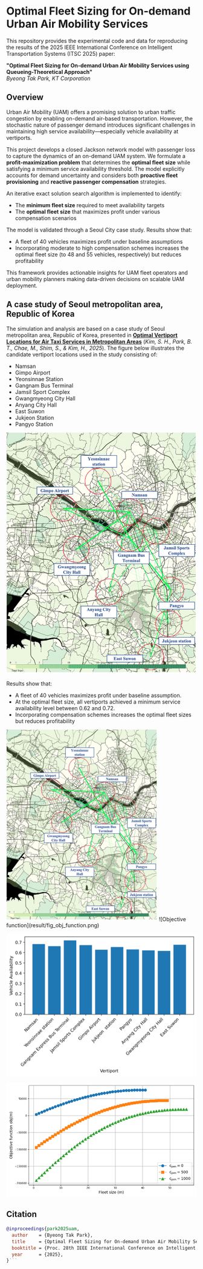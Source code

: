 # Optimal Fleet Sizing for On-demand Urban Air Mobility Services 

This repository provides the experimental code and data for reproducing the results of the 2025 IEEE International Conference on Intelligent Transportation Systems (ITSC 2025) paper:

**"Optimal Fleet Sizing for On-demand Urban Air Mobility Services using Queueing-Theoretical Approach"**  
*Byeong Tak Park, KT Corporation*


## Overview

Urban Air Mobility (UAM) offers a promising solution to urban traffic congestion by enabling on-demand air-based transportation. However, the stochastic nature of passenger demand introduces significant challenges in maintaining high service availability—especially vehicle availability at vertiports.

This project develops a closed Jackson network model with passenger loss to capture the dynamics of an on-demand UAM system. We formulate a **profit-maximization problem** that determines the **optimal fleet size** while satisfying a minimum service availability threshold. The model explicitly accounts for demand uncertainty and considers both **proactive fleet provisioning** and **reactive passenger compensation** strategies.

An iterative exact solution search algorithm is implemented to identify:
- The **minimum fleet size** required to meet availability targets
- The **optimal fleet size** that maximizes profit under various compensation scenarios

The model is validated through a Seoul City case study. Results show that:
- A fleet of 40 vehicles maximizes profit under baseline assumptions
- Incorporating moderate to high compensation schemes increases the optimal fleet size (to 48 and 55 vehicles, respectively) but reduces profitability

This framework provides actionable insights for UAM fleet operators and urban mobility planners making data-driven decisions on scalable UAM deployment.

## A case study of Seoul metropolitan area, Republic of Korea

The simulation and analysis are based on a case study of Seoul metropolitan area, Republic of Korea, presented in [**Optimal Vertiport Locations for Air Taxi Services in Metropolitan Areas**](https://link.springer.com/article/10.1007/s42405-024-00807-4) (*Kim, S. H., Park, B. T., Chae, M., Shim, S., & Kim, H., 2025*).
The figure below illustrates the candidate vertiport locations used in the study consisting of:
- Namsan
- Gimpo Airport
- Yeonsinnae Station
- Gangnam Bus Terminal
- Jamsil Sport Complex
- Gwangmyeong City Hall
- Anyang City Hall
- East Suwon
- Jukjeon Station
- Pangyo Station

![10 vertiports in Seoul, Republic of Korea](fig_vpt_locations.jpg)

Results show that: 
- A fleet of 40 vehicles maximizes profit under baseline assumption.
- At the optimal fleet size, all vertiports achieved a minimum service availability level between 0.62 and 0.72.
- Incorporating compensation schemes increases the optimal fleet sizes but reduces profitability



 <img src="fig_vpt_locations.jpg" alt="Vertiport Network" width="400"/>
![Objective function](result/fig_obj_function.png)

![Service Availabilities of 10 vertiports](result/fig_veh_availability.png)

![Sensitivity Analysis of Compensation Schemes](result/fig_compen_scheme.png)

## Citation
```bibtex
@inproceedings{park2025uam,
  author    = {Byeong Tak Park},
  title     = {Optimal Fleet Sizing for On-demand Urban Air Mobility Services using Queueing-Theoretical Approach},
  booktitle = {Proc. 28th IEEE International Conference on Intelligent Transportation Systems (ITSC)},
  year      = {2025},
}```




